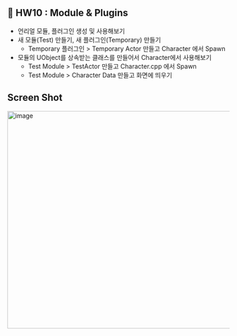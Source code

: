 ## 📌 HW10 : Module & Plugins
* 언리얼 모듈, 플러그인 생성 및 사용해보기
* 새 모듈(Test) 만들기, 새 플러그인(Temporary) 만들기
  * Temporary 플러그인 > Temporary Actor 만들고 Character 에서 Spawn
* 모듈의 UObject를 상속받는 클래스를 만들어서 Character에서 사용해보기
  * Test Module > TestActor 만들고 Character.cpp 에서 Spawn
  * Test Module > Character Data 만들고 화면에 띄우기

## Screen Shot 
<img width="1223" height="493" alt="image" src="https://github.com/user-attachments/assets/3ef9569e-456b-4212-a4ab-35b4b57e192d" />
